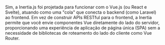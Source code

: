 Sim, a Inertia.js foi projetada para funcionar com o Vue.js (ou React e Svelte), atuando como uma "cola" que conecta o backend (como Laravel) ao frontend. Em vez de construir APIs RESTful para o frontend, a Inertia permite que você envie componentes Vue diretamente do lado do servidor, proporcionando uma experiência de aplicação de página única (SPA) sem a necessidade de bibliotecas de roteamento do lado do cliente como Vue Router. 